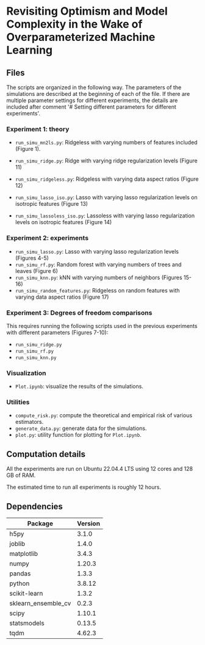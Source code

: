 # Revisiting Optimism and Model Complexity in the Wake of Overparameterized Machine Learning

## Files

The scripts are organized in the following way.
The parameters of the simulations are described at the beginning of each of the file.
If there are multiple parameter settings for different experiments, the details are included after comment '# Setting different parameters for different experiments'.

### Experiment 1: theory
- `run_simu_mn2ls.py`: Ridgeless with varying numbers of features included (Figure 1).


- `run_simu_ridge.py`: Ridge with varying ridge regularization levels (Figure 11)
- `run_simu_ridgeless.py`: Ridgeless with varying data aspect ratios (Figure 12)

- `run_simu_lasso_iso.py`: Lasso with varying lasso regularization levels on isotropic features (Figure 13)
- `run_simu_lassoless_iso.py`: Lassoless with varying lasso regularization levels on isotropic features (Figure 14)

### Experiment 2: experiments

- `run_simu_lasso.py`: Lasso with varying lasso regularization levels (Figures 4-5)
- `run_simu_rf.py`: Random forest with varying numbers of trees and leaves (Figure 6)
- `run_simu_knn.py`: kNN with varying numbers of neighbors (Figures 15-16)
- `run_simu_random_features.py`: Ridgeless on random features with varying data aspect ratios (Figure 17)


### Experiment 3: Degrees of freedom comparisons
This requires running the following scripts used in the previous experiments with different parameters (Figures 7-10):
- `run_simu_ridge.py`
- `run_simu_rf.py`
- `run_simu_knn.py`

### Visualization
- `Plot.ipynb`: visualize the results of the simulations.

### Utilities
- `compute_risk.py`: compute the theoretical and empirical risk of various estimators.
- `generate_data.py`: generate data for the simulations.
- `plot.py`: utility function for plotting for `Plot.ipynb`.



## Computation details
All the experiments are run on Ubuntu 22.04.4 LTS using 12 cores and 128 GB of RAM.

The estimated time to run all experiments is roughly 12 hours.


## Dependencies

Package | Version
--- | ---
h5py | 3.1.0
joblib | 1.4.0
matplotlib | 3.4.3
numpy | 1.20.3
pandas | 1.3.3
python | 3.8.12
scikit-learn | 1.3.2
sklearn_ensemble_cv | 0.2.3
scipy | 1.10.1
statsmodels | 0.13.5
tqdm | 4.62.3